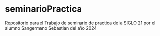 # seminarioPractica
Repositorio para el Trabajo de seminario de practica de la SIGLO 21 por el alumno Sangermano Sebastian del año 2024
